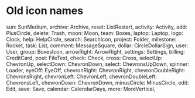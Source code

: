 # Old icon names

sun: SunMedium,
archive: Archive,
reset: ListRestart,
activity: Activity,
add: PlusCircle,
delete: Trash,
moon: Moon,
team: Boxes,
laptop: Laptop,
logo: Clock,
help: HelpCircle,
search: SearchIcon,
project: Folder,
milestone: Rocket,
task: List,
comment: MessageSquare,
dollar: CircleDollarSign,
user: User,
group: BoxesIcon,
arrowRight: ArrowRight,
settings: Settings,
billing: CreditCard,
post: FileText,
check: Check,
cross: Cross,
selectUp: ChevronUp,
selectDown: ChevronDown,
select: ChevronsUpDown,
spinner: Loader,
eyeOff: EyeOff,
chevronRight: ChevronRight,
chevronDoubleRight: ChevronsRight,
chevronLeft: ChevronLeft,
chevronDoubleLeft: ChevronsLeft,
chevronDown: ChevronDown,
minusCircle: MinusCircle,
edit: Edit,
save: Save,
calendar: CalendarDays,
more: MoreVertical,
